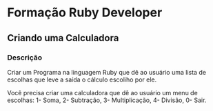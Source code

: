 # Formação Ruby Developer

## Criando uma Calculadora

### Descrição

Criar um Programa na linguagem Ruby que dê ao usuário uma lista de escolhas que leve a saída o cálculo escoliho por ele.

Você precisa criar uma calculadora que dê ao usuário um menu de escolhas: 1- Soma, 2- Subtração, 3- Multiplicação, 4- Divisão, 0- Sair.